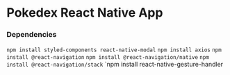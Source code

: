 # Pokedex React Native App

### Dependencies
`npm install styled-components react-native-modal`
`npm install axios`
`npm install @react-navigation`
`npm install @react-navigation/native`
`npm install @react-navigation/stack`
`npm install react-native-gesture-handler